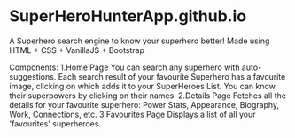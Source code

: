 # SuperHeroHunterApp.github.io


A Superhero search engine to know your superhero better! Made using HTML + CSS + VanillaJS + Bootstrap

Components:
1.Home Page
You can search any superhero with auto-suggestions.
Each search result of your favourite Superhero has a favourite image, clicking on which adds it to your SuperHeroes List.
You can know their superpowers by clicking on their names.
2.Details Page
Fetches all the details for your favourite superhero: Power Stats, Appearance, Biography, Work, Connections, etc.
3.Favourites Page
Displays a list of all your 'favourites' superheroes.
